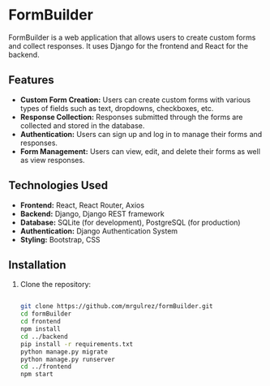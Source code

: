 # FormBuilder

FormBuilder is a web application that allows users to create custom forms and collect responses. It uses Django for the frontend and React for the backend.

## Features

- **Custom Form Creation:** Users can create custom forms with various types of fields such as text, dropdowns, checkboxes, etc.
- **Response Collection:** Responses submitted through the forms are collected and stored in the database.
- **Authentication:** Users can sign up and log in to manage their forms and responses.
- **Form Management:** Users can view, edit, and delete their forms as well as view responses.

## Technologies Used

- **Frontend:** React, React Router, Axios
- **Backend:** Django, Django REST framework
- **Database:** SQLite (for development), PostgreSQL (for production)
- **Authentication:** Django Authentication System
- **Styling:** Bootstrap, CSS

## Installation

1. Clone the repository:
   ```bash
   
   git clone https://github.com/mrgulrez/formBuilder.git
   cd formBuilder
   cd frontend
   npm install
   cd ../backend
   pip install -r requirements.txt
   python manage.py migrate
   python manage.py runserver
   cd ../frontend
   npm start




